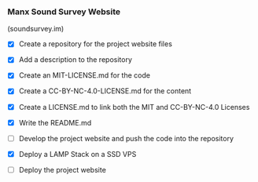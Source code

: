 ### Manx Sound Survey Website
(soundsurvey.im)

- [x] Create a repository for the project website files
- [x] Add a description to the repository
- [x] Create an MIT-LICENSE.md for the code
- [x] Create a CC-BY-NC-4.0-LICENSE.md for the content
- [x] Create a LICENSE.md to link both the MIT and CC-BY-NC-4.0 Licenses
- [x] Write the README.md
- [ ] Develop the project website and push the code into the repository
- [x] Deploy a LAMP Stack on a SSD VPS
- [ ] Deploy the project website

